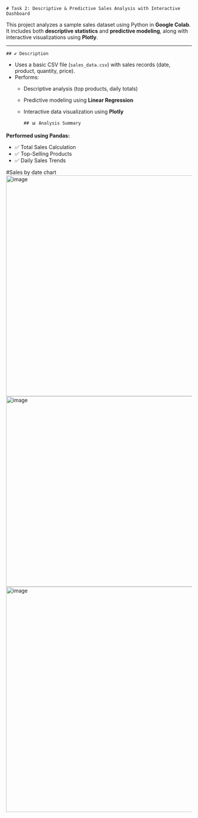 	# Task 2: Descriptive & Predictive Sales Analysis with Interactive Dashboard

This project analyzes a sample sales dataset using Python in **Google Colab**.  
It includes both **descriptive statistics** and **predictive modeling**, along with interactive visualizations using **Plotly**.

---

	## ✔️ Description

- Uses a basic CSV file (`sales_data.csv`) with sales records (date, product, quantity, price).
- Performs:
  - Descriptive analysis (top products, daily totals)
  - Predictive modeling using **Linear Regression**
  - Interactive data visualization using **Plotly**
 

		## 📊 Analysis Summary

**Performed using Pandas:**

- ✅ Total Sales Calculation
- ✅ Top-Selling Products
- ✅ Daily Sales Trends



#Sales by date chart
<img width="1712" height="597" alt="image" src="https://github.com/user-attachments/assets/d02d845c-6669-461c-8e18-e2e7faa4bef0" />
<img width="1720" height="515" alt="image" src="https://github.com/user-attachments/assets/3080433f-2478-4fca-8935-c8baf2ec8ab6" />
<img width="1722" height="609" alt="image" src="https://github.com/user-attachments/assets/110b80e3-af87-43a8-9a98-282e06777fde" />



